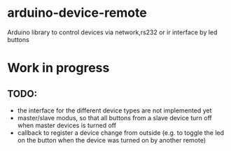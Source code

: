 # arduino-device-remote
 Arduino library to control devices via network,rs232 or ir interface by led buttons


# Work in progress

## TODO: 
- the interface for the different device types are not implemented yet
- master/slave modus, so that all buttons from a slave device turn off when master devices is turned off 
- callback to register a device change from outside (e.g. to toggle the led on the button when the device was turned on by another remote)



